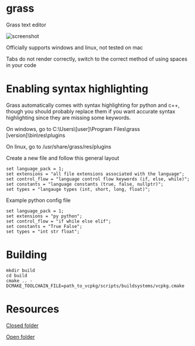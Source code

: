 # grass
Grass text editor

![screenshot](https://user-images.githubusercontent.com/73869536/122597274-01a42e80-d020-11eb-9863-db7c73e3f10d.png)

Officially supports windows and linux, not tested on mac

Tabs do not render correctly, switch to the correct method of using spaces in your code

# Enabling syntax highlighting
Grass automatically comes with syntax highlighting for python and c++, though you should probably replace them if you want accurate syntax highlighting since they are missing some keywords.

On windows, go to C:\Users\\[user]\Program Files\grass [version]\bin\res\plugins

On linux, go to /usr/share/grass/res/plugins

Create a new file and follow this general layout
```
set language_pack = 1;
set extensions = "all file extensions associated with the language";
set control_flow = "language control flow keywords (if, else, while)";
set constants = "language constants (true, false, nullptr)";
set types = "langauge types (int, short, long, float)";
```

Example python config file
```
set language_pack = 1;
set extensions = "py python";
set control_flow = "if while else elif";
set constants = "True False";
set types = "int str float";
```

# Building
```
mkdir build
cd build
cmake .. -DCMAKE_TOOLCHAIN_FILE=path_to_vcpkg/scripts/buildsystems/vcpkg.cmake
```

# Resources
[Closed folder](https://iconarchive.com/show/sleek-xp-basic-icons-by-hopstarter/Folder-icon.html)

[Open folder](https://iconarchive.com/show/sleek-xp-basic-icons-by-hopstarter/Folder-Open-icon.html)

